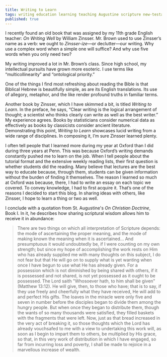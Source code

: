 ```yaml
---
title: Writing to Learn
tags: writing education learning teaching Augustine scripture new-testament
published: true
---
```

I recently found an old book that was assigned by my 11th grade English teacher: _On Writing Well_ by William Zinsser. Mr. Brown used to use Zinsser’s name as a verb: we ought to _Zinsser-ize_—or declutter—our writing. Why use a complex word when a simple one will suffice? And why use five words when you only need two?

My writing improved a lot in Mr. Brown’s class. Since high school, my intellectual pursuits have grown more esoteric. I use terms like “multicollinearity” and “ontological priority.”

One of the things I find most refreshing about reading the Bible is that Biblical Hebrew is beautifully simple, as are its English translations. Its use of allegory, metaphor, and the like render profound truths in familiar terms.

Another book by Zinsser, which I have skimmed a bit, is titled _Writing to Learn_. In the preface, he says, “Clear writing is the logical arrangement of thought; a scientist who thinks clearly can write as well as the best writer.” My experience agrees. Books by statisticians consider numerical data as effectively as books by classicists consider ancient literature. Demonstrating this point, _Writing to Learn_ showcases lucid writing from a wide range of disciplines. In composing it, I’m sure Zinsser learned plenty.

I often tell people that I learned more during my year at Oxford than I did during three years at Penn. This was because Oxford’s writing demands constantly pushed me to learn on the job. When I tell people about the tutorial format and the extensive weekly reading lists, their first question is whether students did the reading. Many believe that lectures are the best way to educate because, through them, students can be given information without the burden of finding it themselves. The reason I learned so much at Oxford was because, there, I had to write an essay on each topic we covered. To convey knowledge, I had to first acquire it. That’s one of the reasons I decided to start this blog. In sharing ideas with others, like Zinsser, I hope to learn a thing or two as well.

I conclude with a quotation from St. Augustine's _On Christian Doctrine_, Book I. In it, he describes how sharing scriptural wisdom allows him to receive it in abundance:

>There are two things on which all interpretation of Scripture depends: the mode of ascertaining the proper meaning, and the mode of making known the meaning when it is ascertained... And presumptuous it would undoubtedly be, if I were counting on my own strength; but since my hope of accomplishing the work rests on Him who has already supplied me with many thoughts on this subject, I do not fear but that He will go on to supply what is yet wanting when once I have begun to use what He has already given. For a possession which is not diminished by being shared with others, if it is possessed and not shared, is not yet possessed as it ought to be possessed. The Lord saith "Whosoever hath, to him shall be given"(Matthew 13:12). He will give, then, to those who have; that is to say, if they use freely and cheerfully what they have received, He will add to and perfect His gifts. The loaves in the miracle were only five and seven in number before the disciples began to divide them among the hungry people. But when once they began to distribute them, though the wants of so many thousands were satisfied, they filled baskets with the fragments that were left. Now, just as that bread increased in the very act of breaking it, so those thoughts which the Lord has already vouchsafed to me with a view to undertaking this work will, as soon as I begin to impart them to others, be multiplied by His grace, so that, in this very work of distribution in which I have engaged, so far from incurring loss and poverty, I shall be made to rejoice in a marvellous increase of wealth.